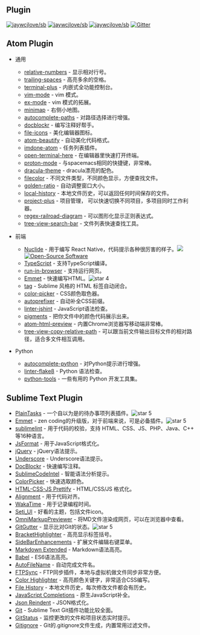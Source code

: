 Plugin
---

[![jaywcjlove/sb](https://jaywcjlove.github.io/sb/ico/awesome.svg)](https://github.com/jaywcjlove/awesome-mac) [![jaywcjlove/sb](https://jaywcjlove.github.io/sb/lang/english.svg)](editor-plugin.md) [![jaywcjlove/sb](https://jaywcjlove.github.io/sb/lang/chinese.svg)](editor-plugin-zh.md) [![Gitter](https://jaywcjlove.github.io/sb/ico/gitter.svg)](https://gitter.im/awesome-mac/cn?utm_source=badge&utm_medium=badge&utm_campaign=pr-badge)

## Atom Plugin

* 通用

  * [relative-numbers](https://atom.io/packages/relative-numbers) - 显示相对行号。
  * [trailing-spaces](https://atom.io/packages/trailing-spaces) - 高亮多余的空格。
  * [terminal-plus](https://atom.io/packages/terminal-plus) - 内嵌式全功能控制台。
  * [vim-mode](https://atom.io/packages/vim-mode) - vim 模式。
  * [ex-mode](https://atom.io/packages/ex-mode) - vim 模式的拓展。
  * [minimap](https://atom.io/packages/minimap) - 右侧小地图。
  * [autocomplete-paths](https://atom.io/packages/autocomplete-paths) - 对路径选择进行增强。
  * [docblockr](https://atom.io/packages/docblockr) - 编写注释好帮手。
  * [file-icons](https://atom.io/packages/file-icons) - 美化编辑器图标。
  * [atom-beautify](https://atom.io/packages/atom-beautify) - 自动美化代码格式。
  * [imdone-atom](https://atom.io/packages/imdone-atom) - 任务列表插件。
  * [open-terminal-here](https://atom.io/packages/open-terminal-here) - 在编辑器里快速打开终端。
  * [proton-mode](https://atom.io/packages/proton-mode) - 与spacemacs相同的快捷键，非常棒。
  * [dracula-theme](https://atom.io/packages/dracula-theme) - dracula漂亮的配色。
  * [filecolor](https://atom.io/packages/filecolor) - 不同文件类型，不同颜色显示，方便查找文件。
  * [golden-ratio](https://atom.io/packages/golden-ratio) - 自动调整窗口大小。
  * [local-history](https://atom.io/packages/local-history) - 本地文件历史，可以返回任何时间保存的文件。
  * [project-plus](https://atom.io/packages/project-plus) - 项目管理， 可以快速切换不同项目，多项目同时工作利器。
  * [regex-railroad-diagram](https://atom.io/packages/regex-railroad-diagram) - 可以图形化显示正则表达式。
  * [tree-view-search-bar](https://atom.io/packages/tree-view-search-bar/) - 文件列表快速查找工具。

* 前端

  * [Nuclide](http://nuclide.io) - 用于编写 React Native，代码提示各种很厉害的样子。![][star4 Icon] [![Open-Source Software][OSS Icon]](https://github.com/facebook/nuclide)
  * [TypeScript](https://github.com/TypeStrong/atom-typescript) - 支持TypeScript编译。
  * [run-in-browser](https://atom.io/packages/run-in-browser) - 支持运行网页。
  * [Emmet](https://atom.io/packages/emmet) - 快速编写HTML。![star 4][star4 Icon]
  * [tag](https://atom.io/packages/tag) - Sublime 风格的 HTML 标签自动闭合。
  * [color-picker](https://atom.io/packages/color-picker) - CSS颜色取色器。
  * [autoprefixer](https://atom.io/packages/autoprefixer) - 自动补全CSS前缀。
  * [linter-jshint](https://atom.io/packages/linter-jshint) - JavaScript语法检查。
  * [pigments](https://atom.io/packages/pigments) - 把你文件中的颜色代码展示出来。
  * [atom-html-preview](https://atom.io/packages/atom-html-preview) - 内置Chrome浏览器写移动端非常棒。
  * [tree-view-copy-relative-path](https://atom.io/packages/tree-view-copy-relative-path) - 可以跟当前文件输出目标文件的相对路径，适合多文件相互调用。

* Python

  * [autocomplete-python](https://atom.io/packages/autocomplete-python) - 对Python提示进行增强。
  * [linter-flake8](https://atom.io/packages/linter-flake8) - Python 语法检查。
  * [python-tools](https://atom.io/packages/python-tools) - 一些有用的 Python 开发工具集。

## Sublime Text Plugin

  * [PlainTasks](https://packagecontrol.io/packages/PlainTasks) - 一个自以为是的待办事项列表插件。![star 5][star5 Icon]
  * [Emmet](https://github.com/sergeche/emmet-sublime) - zen coding的升级版，对于前端来说，可是必备插件。![star 5][star5 Icon]
  * [sublimelint](https://github.com/lunixbochs/sublimelint) - 用于代码的校验，支持 HTML、CSS、JS、PHP、Java、C++ 等16种语言。
  * [JsFormat](https://packagecontrol.io/packages/JsFormat) - 用于JavaScript格式化。
  * [jQuery](https://packagecontrol.io/packages/jQuery) - jQuery语法提示。
  * [Underscore](https://packagecontrol.io/packages/Underscore.js%20Snippets) - Underscore语法提示。
  * [DocBlockr](https://packagecontrol.io/packages/DocBlockr) - 快速编写注释。
  * [SublimeCodeIntel](https://packagecontrol.io/packages/SublimeCodeIntel) - 智能语法分析提示。
  * [ColorPicker](https://packagecontrol.io/packages/ColorPicker) - 快速选取颜色。
  * [HTML-CSS-JS Prettify](https://packagecontrol.io/packages/HTML-CSS-JS%20Prettify) - HTML/CSS/JS 格式化。
  * [Alignment](https://packagecontrol.io/packages/Alignment) - 用于代码对齐。
  * [WakaTime](https://packagecontrol.io/packages/WakaTime) - 用于记录编程时间。
  * [Seti_UI](https://packagecontrol.io/packages/Seti_UI) - 好看的主题，包括文件icon。
  * [OmniMarkupPreviewer](https://packagecontrol.io/packages/OmniMarkupPreviewer) - 将MD文件渲染成网页，可以在浏览器中查看。
  * [GitGutter](https://packagecontrol.io/packages/GitGutter) - 显示比对Git的状态。![star 5][star5 Icon]
  * [BracketHighlighter](https://packagecontrol.io/packages/BracketHighlighter) - 高亮显示标签括号。
  * [SideBarEnhancements](https://packagecontrol.io/packages/SideBarEnhancements) - 扩展文件编辑右键菜单。
  * [Markdown Extended](https://packagecontrol.io/packages/Markdown%20Extended) - Markdown语法高亮。
  * [Babel](https://packagecontrol.io/packages/Babel) - ES6语法高亮。
  * [AutoFileName](https://packagecontrol.io/packages/AutoFileName) - 自动完成文件名。
  * [FTPSync](https://packagecontrol.io/packages/FTPSync) - FTP同步插件，本地与虚拟机做文件同步非常方便。
  * [Color Highlighter](https://packagecontrol.io/packages/Color%20Highlighter) - 高亮颜色关键字，非常适合CSS编写。
  * [File History](https://packagecontrol.io/packages/File%20History) - 本地文件历史，每次修改文件都会有历史。
  * [JavaScript Completions](https://packagecontrol.io/packages/JavaScript%20Completions) - 原生JavaScript补全。
  * [Json Reindent](https://packagecontrol.io/packages/JSON%20Reindent) - JSON格式化。
  * [Git](https://packagecontrol.io/packages/Git) - Sublime Text Git插件功能比较全面。
  * [GitStatus](https://packagecontrol.io/packages/GitStatus) - 监控更改的文件和项目状态实时提示。
  * [Gitignore](https://packagecontrol.io/packages/Gitignore) - Git的.gitignore文件生成，内置常用过滤文件。


[OSS Icon]: https://jaywcjlove.github.io/sb/ico/min-oss.svg
[Freeware Icon]: https://jaywcjlove.github.io/sb/ico/min-free.svg
[hot Icon]: https://jaywcjlove.github.io/sb/ico/min-hot.svg
[tuijian Icon]: https://jaywcjlove.github.io/sb/ico/min-tuijian.svg
[bibei Icon]: https://jaywcjlove.github.io/sb/ico/min-bibei.svg
[red Icon]: https://jaywcjlove.github.io/sb/star/red.svg
[app-store Icon]: https://jaywcjlove.github.io/sb/ico/min-app-store.svg
[star0 Icon]: https://jaywcjlove.github.io/sb/star/red0.svg
[star1 Icon]: https://jaywcjlove.github.io/sb/star/red1.svg
[star2 Icon]: https://jaywcjlove.github.io/sb/star/red2.svg
[star3 Icon]: https://jaywcjlove.github.io/sb/star/red3.svg
[star4 Icon]: https://jaywcjlove.github.io/sb/star/red4.svg
[star5 Icon]: https://jaywcjlove.github.io/sb/star/red5.svg
